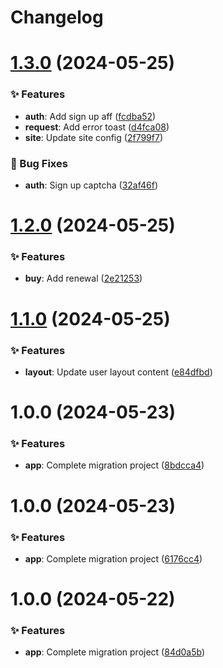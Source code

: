 <a name="readme-top"></a>

# Changelog

# [1.3.0](https://github.com/pura-panel/airgo-user-web/compare/v1.2.0...v1.3.0) (2024-05-25)

### ✨ Features

- **auth**: Add sign up aff ([fcdba52](https://github.com/pura-panel/airgo-user-web/commit/fcdba52))
- **request**: Add error toast ([d4fca08](https://github.com/pura-panel/airgo-user-web/commit/d4fca08))
- **site**: Update site config ([2f799f7](https://github.com/pura-panel/airgo-user-web/commit/2f799f7))

### 🐛 Bug Fixes

- **auth**: Sign up captcha ([32af46f](https://github.com/pura-panel/airgo-user-web/commit/32af46f))

# [1.2.0](https://github.com/pura-panel/airgo-user-web/compare/v1.1.0...v1.2.0) (2024-05-25)

### ✨ Features

- **buy**: Add renewal ([2e21253](https://github.com/pura-panel/airgo-user-web/commit/2e21253))

# [1.1.0](https://github.com/pura-panel/airgo-user-web/compare/v1.0.0...v1.1.0) (2024-05-25)

### ✨ Features

- **layout**: Update user layout content ([e84dfbd](https://github.com/pura-panel/airgo-user-web/commit/e84dfbd))

# 1.0.0 (2024-05-23)

### ✨ Features

- **app**: Complete migration project ([8bdcca4](https://github.com/pura-panel/airgo-user-web/commit/8bdcca4))

# 1.0.0 (2024-05-23)

### ✨ Features

- **app**: Complete migration project ([6176cc4](https://github.com/pura-panel/airgo-user-web/commit/6176cc4))

# 1.0.0 (2024-05-22)

### ✨ Features

- **app**: Complete migration project ([84d0a5b](https://github.com/pura-panel/airgo-user-web/commit/84d0a5b))
